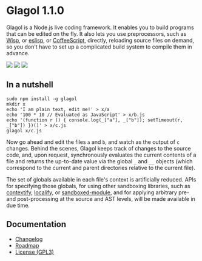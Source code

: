 # Glagol 1.1.0

Glagol is a Node.js live coding framework. It enables you to build programs that can be
edited on the fly. It also lets you use preprocessors, such as [Wisp](https://github.com/Gozala/wisp),
or [eslisp](https://github.com/anko/eslisp), or [CoffeeScript](http://coffeescript.org/),
directly, reloading source files on demand, so you don't have to set up a
complicated build system to compile them in advance.

[![](https://img.shields.io/npm/v/glagol.svg)](https://www.npmjs.com/package/glagol)
[![](https://img.shields.io/david/egasimus/glagol.svg)](https://david-dm.org/egasimus/glagol)
[![](https://img.shields.io/badge/chat-gitter_→-blue.svg)](https://gitter.im/egasimus/glagol)

## In a nutshell

```
sudo npm install -g glagol
mkdir x
echo 'I am plain text, edit me!' > x/a
echo '100 * 10 // Evaluated as JavaScript' > x/b.js
echo '(function r () { console.log(_["a"], _["b"]); setTimeout(r, _["b"]) })()' > x/c.js
glagol x/c.js
```

Now go ahead and edit the files `a` and `b`, and watch as the output of `c`
changes. Behind the scenes, Glagol keeps track of changes to the source code,
and, upon request, synchronously evaluates the current contents of a file and
returns the up-to-date value via the global `_` and `__` objects (which
correspond to the current and parent directories relative to the current file).

The set of globals available in each file's context is artificially reduced.
APIs for specifying those globals, for using other
sandboxing libraries, such as [contextify](https://github.com/brianmcd/contextify),
[localify](https://github.com/edge/localify), or [sandboxed-module](https://github.com/felixge/node-sandboxed-module),
and for applying arbitrary pre-and post-processing at the source and AST levels,
will be made available in due time.


## Documentation

* [Changelog](https://github.com/egasimus/glagol/blob/master/CHANGELOG.md)
* [Roadmap](https://github.com/egasimus/glagol/blob/master/doc/roadmap.md)
* [License (GPL3)](https://github.com/egasimus/glagol/blob/master/LICENSE)
